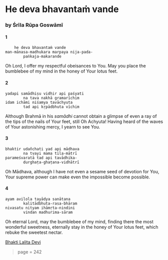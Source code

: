 # He deva bhavantaṁ vande

### by Śrīla Rūpa Goswāmī

#### 1

        he deva bhavantaṁ vande
    man-mānasa-madhukara marpaya nija-pada-
            paṅkaja-makarande

Oh Lord, I offer my respectful obeisances to You. May you place the bumblebee of my mind in the honey of Your lotus feet.

#### 2

    yadapi samādhiṣu vidhir api paśyati
            na tava nakhā gramarīchim
    idam ichāmi niśamya tavāchyuta
            tad api kṛpādbhuta vīchim

Although Brahmā in his *samādhi* cannot obtain a glimpse of even a ray of the tips of the nails of Your feet, still Oh Achyuta! Having heard of the waves of Your astonishing mercy, I yearn to see You.

#### 3

    bhaktir udañchati yad api mādhava
            na tvayi mama tila-mātrī
    parameśvaratā tad api tavādhika-
            durghaṭa-ghaṭana-vidhātrī

Oh Mādhava, although I have not even a sesame seed of devotion for You, Your supreme power can make even the impossible become possible.

#### 4

    ayam avilola tayādya sanātana
            kalitādbhuta-rasa-bhāram
    nivasatu nityam ihāmṛta-nindini
            vindan madhurima-sāram

Oh eternal Lord, may the bumblebee of my mind, finding there the most wonderful sweetness, eternally stay in the honey of Your lotus feet, which rebuke the sweetest nectar.


[Bhakti Lalita Devi](https://soundcloud.com/bhakti-lalita-devi/bhakti-lalita-devi-kabe-habe-bolo-acapella)


> page = 242